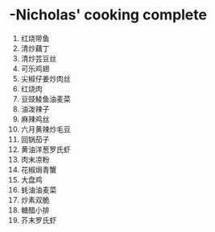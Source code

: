 # -Nicholas' cooking complete
1. 红烧带鱼
2. 清炒藕丁
3. 清炒芸豆丝
4. 可乐鸡翅
5. 尖椒仔姜炒肉丝
6. 红烧肉
7. 豆豉鲮鱼油麦菜
8. 油泼辣子
9. 麻辣鸡丝
10. 六月黄辣炒毛豆
11. 回锅茄子
12. 黄油洋葱罗氏虾
13. 肉末凉粉
14. 花椒焗青蟹
15. 大盘鸡
16. 蚝油油麦菜
17. 炒素双脆
18. 糖醋小排
19. 芥末罗氏虾
